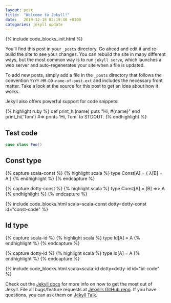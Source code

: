 ```yaml
---
layout: post
title:  "Welcome to Jekyll!"
date:   2019-12-18 02:19:40 +0100
categories: jekyll update
---
```

{% include code_blocks_init.html %}

You’ll find this post in your `_posts` directory. Go ahead and edit it and re-build the site to see your changes. You can rebuild the site in many different ways, but the most common way is to run `jekyll serve`, which launches a web server and auto-regenerates your site when a file is updated.

To add new posts, simply add a file in the `_posts` directory that follows the convention `YYYY-MM-DD-name-of-post.ext` and includes the necessary front matter. Take a look at the source for this post to get an idea about how it works.

Jekyll also offers powerful support for code snippets:

{% highlight ruby %}
def print_hi(name)
  puts "Hi, #{name}"
end
print_hi('Tom')
#=> prints 'Hi, Tom' to STDOUT.
{% endhighlight %}

## Test code
```scala
case class Foo()
```

## Const type
{% capture scala-const %}
{% highlight scala %}
type Const[A] = {
  λ[B] = A
}
{% endhighlight %}
{% endcapture %}

{% capture dotty-const %}
{% highlight scala %}
type Const[A] = [B] =>> A
{% endhighlight %}
{% endcapture %}

{% include code_blocks.html scala=scala-const dotty=dotty-const id="const-code" %}

## Id type
{% capture scala-id %}
{% highlight scala %}
type Id[A] = A
{% endhighlight %}
{% endcapture %}

{% capture dotty-id %}
{% highlight scala %}
type Id[A] = A
{% endhighlight %}
{% endcapture %}

{% include code_blocks.html scala=scala-id dotty=dotty-id id="id-code" %}

Check out the [Jekyll docs][jekyll-docs] for more info on how to get the most out of Jekyll. File all bugs/feature requests at [Jekyll’s GitHub repo][jekyll-gh]. If you have questions, you can ask them on [Jekyll Talk][jekyll-talk].

[jekyll-docs]: https://jekyllrb.com/docs/home
[jekyll-gh]:   https://github.com/jekyll/jekyll
[jekyll-talk]: https://talk.jekyllrb.com/
